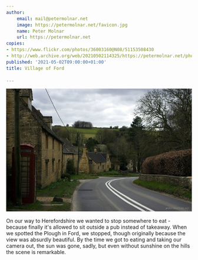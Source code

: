 ```yaml
---
author:
    email: mail@petermolnar.net
    image: https://petermolnar.net/favicon.jpg
    name: Peter Molnar
    url: https://petermolnar.net
copies:
- https://www.flickr.com/photos/36003160@N08/51153508430
- http://web.archive.org/web/20210502114325/https://petermolnar.net/photo/village-of-ford/
published: '2021-05-02T09:00:00+01:00'
title: Village of Ford

---
```


![](village-of-ford.jpg)

On our way to Herefordshire we wanted to stop somewhere to eat - because
finally it's allowed to sit outside a pub instead of takeaway. When we
spotted the Plough in Ford, we stopped, though originally because the
view was absurdly beautiful. By the time we got to eating and taking our
camera out, the sun was gone, sadly, but even without sunshine on the
hills the scene is remarkable.